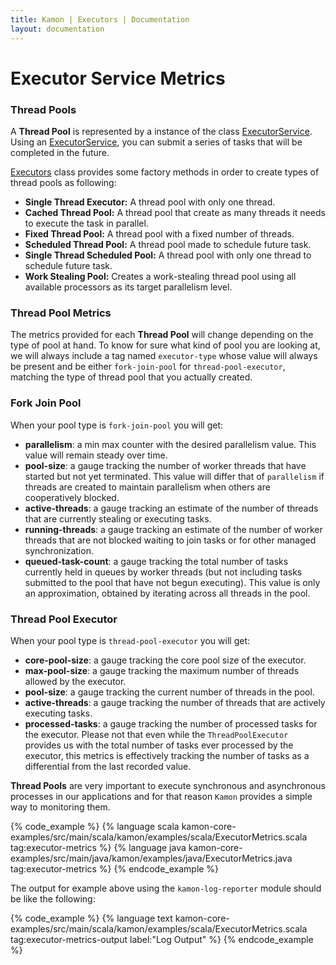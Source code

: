 ```yaml
---
title: Kamon | Executors | Documentation
layout: documentation
---
```


Executor Service Metrics
========================

### Thread Pools ###
A __Thread Pool__ is represented by a instance of the class [ExecutorService]. Using an [ExecutorService], you can submit a series of tasks that will be completed in the future.

[Executors] class provides some factory methods in order to create types of thread pools as following:

* __Single Thread Executor:__ A thread pool with only one thread.
* __Cached Thread Pool:__ A thread pool that create as many threads it needs to execute the task in parallel.
* __Fixed Thread Pool:__ A thread pool with a fixed number of threads.
* __Scheduled Thread Pool:__ A thread pool made to schedule future task.
* __Single Thread Scheduled Pool:__ A thread pool with only one thread to schedule future task.
* __Work Stealing Pool:__ Creates a work-stealing thread pool using all available processors as its target parallelism level.

### Thread Pool Metrics ###
The metrics provided for each __Thread Pool__ will change depending on the type of pool at hand. To know for sure what kind of pool you are looking at, we will always include a tag named `executor-type` whose value will always be
present and be either `fork-join-pool` for `thread-pool-executor`, matching the type of thread pool that you actually
created.

### Fork Join Pool ###

When your pool type is `fork-join-pool` you will get:

* __parallelism__: a min max counter with the desired parallelism value. This value will remain steady over time.
* __pool-size__: a gauge tracking the number of worker threads that have started but not yet terminated. This value will
differ that of `parallelism` if threads are created to maintain parallelism when others are cooperatively blocked.
* __active-threads__: a gauge tracking an estimate of the number of threads that are currently stealing or executing
tasks.
* __running-threads__: a gauge tracking an estimate of the number of worker threads that are not blocked waiting to join
tasks or for other managed synchronization.
* __queued-task-count__: a gauge tracking  the total number of tasks currently held in queues by worker threads (but not
including tasks submitted to the pool that have not begun executing). This value is only an approximation, obtained by
iterating across all threads in the pool.


### Thread Pool Executor ###

When your pool type is `thread-pool-executor` you will get:

* __core-pool-size__: a gauge tracking the core pool size of the executor.
* __max-pool-size__: a gauge tracking the maximum number of threads allowed by the executor.
* __pool-size__: a gauge tracking the current number of threads in the pool.
* __active-threads__: a gauge tracking the number of threads that are actively executing tasks.
* __processed-tasks__: a gauge tracking the number of processed tasks for the executor. Please not that even while the
`ThreadPoolExecutor` provides us with the total number of tasks ever processed by the executor, this metrics is effectively
tracking the number of tasks as a differential from the last recorded value.

__Thread Pools__ are very important to execute synchronous and asynchronous processes in our applications and for that reason `Kamon` provides a simple way to monitoring them.


{% code_example %}
{%   language scala kamon-core-examples/src/main/scala/kamon/examples/scala/ExecutorMetrics.scala tag:executor-metrics %}
{%   language java kamon-core-examples/src/main/java/kamon/examples/java/ExecutorMetrics.java tag:executor-metrics %}
{% endcode_example %}

The output for example above using the `kamon-log-reporter` module should be like the following:

{% code_example %}
{%   language text kamon-core-examples/src/main/scala/kamon/examples/scala/ExecutorMetrics.scala tag:executor-metrics-output label:"Log Output" %}
{% endcode_example %}

[ExecutorService]: https://docs.oracle.com/javase/8/docs/api/java/util/concurrent/ExecutorService.html
[Executors]: https://docs.oracle.com/javase/7/docs/api/java/util/concurrent/Executors.html
